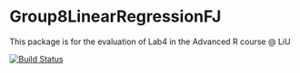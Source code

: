 # Group8LinearRegressionFJ
This package is for the evaluation of Lab4 in the Advanced R course @ LiU

[![Build Status](https://app.travis-ci.com/JS2387/Group8LinearRegressionFJ.svg?branch=master)](https://app.travis-ci.com/JS2387/Group8LinearRegressionFJ)
